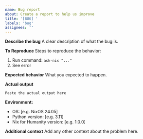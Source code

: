 ```yaml
---
name: Bug report
about: Create a report to help us improve
title: '[BUG] '
labels: 'bug'
assignees: ''
---
```


**Describe the bug**
A clear description of what the bug is.

**To Reproduce**
Steps to reproduce the behavior:
1. Run command: `ask-nix "..."`
2. See error

**Expected behavior**
What you expected to happen.

**Actual output**
```
Paste the actual output here
```

**Environment:**
 - OS: [e.g. NixOS 24.05]
 - Python version: [e.g. 3.11]
 - Nix for Humanity version: [e.g. 1.0.0]

**Additional context**
Add any other context about the problem here.